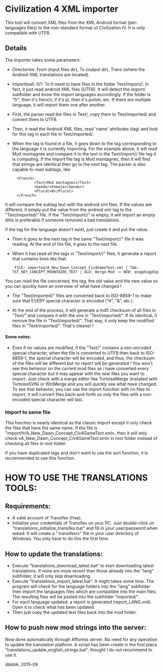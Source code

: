 # Civilization 4 XML importer

This tool will convert XML files from the XML Android format (per-languages files) to the non-standard format of Civilization IV. It is only compatible with UTF8.

## Details

The importer takes some parameters:
- Directories: From (input files dir), To (output dir), Trans (where the Android XML translations are located).
- Importtoall: 0/1: To
It need to have files in the folder Text/import/<lang>/. In fact, it just read android XML files (UTF8). It will detect the import/ subfolder and know the import languages accordingly. If the folder is "fr", then it's french; if it's pl, then it's polish; etc. If there are multiple language, it will import them one after another.

- First, the parser read the files in Text/, copy them to Text/imported/ and convert them to UTF8.
- Then, it read the Android XML files, read 'name' attributes (tag) and look for this tag in each file in Text/imported/.
- When the tag is found in a file, it goes down to the tag corresponding to the language it is currently importing.
For the example above, it will read <French>Mod montagnes</French> and compare it to the text in the Text/import/<lang>/ file tag it is computing.
If the import file tag is <string name="TXT_KEY_CONCEPT_MOUNTAINS_TEXT">Mod montagnes</string>, then it will find that strings are identical then go to the next tag.
The parser is also capable to read subtags, like

        <French>
                <Text>Mod montagnes</Text>
                <Gender>Female</Gender>
                <Plural>0</Plural>
        </French>

It will compare the subtag text with the android xml files.
If the values are different, it simply put the value from the android xml tag to the "Text/imported/" file. If the "Text/import/<lang>/" is empty, it will import an empty (this is preferable if someone removed a bad translation).

If the tag for the language doesn't exist, just create it and put the value.

 - Then it goes to the next tag in the same "Text/import/<lang>/" file it was reading. At the end of the file, it goes to the next file.

 - When it has read all the tags in "Text/import/<lang>/" files, it generate a report that contains lines like that:

        FILE: imported/A_New_Dawn_Concept_Civ4GameText.xml | TAG: TXT_KEY_CONCEPT_MOUNTAINS_TEXT | OLD: Berge-Mod -> NEW: qsqgdsqgdsg

 You can read the file concerned, the tag, the old value and the new value so you can quickly have an overview of what have changed !

 - The "Text/imported/" files are converted back to ISO-8859-1 to make sure that EVERY special character is encoded ("&#235;", "&amp;", etc.).

 - At the end of the process, it will generate a md5 checksum of all files in "Text/" and compare it with the one in "Text/imported/". If its identical, it remove the file in "Text/imported/". That way, it only keep the modified files in "Text/imported/". That's cleaner !

 #### Some notes:
 - Even if no values are modified, if the "Text/" contains a non-encoded special character, when the file is converted to UTF8 then back to ISO-8859-1, the special character will be encoded, and thus, the checksum of the files will be different but no report will be generated ! You won't see this behavior on the current mod files as i have converted every special character but it may appear with the new files you want to import. Just check with a merge editor like TortoiseMerge (installed with TortoiseSVN) or WinMerge and you will quickly see what have changed. To see that behavior, you can use the import function with no files to import, it will convert files back-and-forth so only the files with a non-encoded special character will last.

### Import to same file

This function is nearly identical as the classic import except it only check the files that have the same name.
If the file is "import/fr/A_New_Dawn_Concept_Civ4GameText.xml», then it will only check «A_New_Dawn_Concept_Civ4GameText.xml» in root folder instead of checking all files in root folder.

If you have duplicated tags and don't want to use the sort function, it is recommended to use this function.

# HOW TO USE THE TRANSLATIONS TOOLS:

## Requirements:
- A valid account of Transifex (free).
- Initialize your credentials of Transifex on your PC. Just double-click on "translations_initialize_transifex.bat" and fill in your user/password when asked. It will create a ".transifexrc" file in your user directory of Windows. You only have to do this the first time.

## How to update the translations:
- Execute "translations_download_latest.bat" to start downloading latest translations. If none are more recent than those already into the "lang" subfolder, it will only skip downloading.
- Execute "translations_import_latest.bat". It might takes some time. The program will check for the language folders into the "lang" subfolder then import the languages files which are compatible into the main files. The resulting files will be pasted into the subfolder "imported/".
- For each language updated, a report is generated (report_LANG.xml). Open it to check what has been updated.
- Then just copy the updated text files back into the mod folder.

## How to push new mod strings into the server:
Now done automatically through Afforess server. No need for any operation to update the translation platform.
A script has been create in the first place "translations_update_english_strings.bat", thought I do not recommend to use it.

dbkblk, 2015-09
